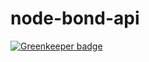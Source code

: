 # node-bond-api

[![Greenkeeper badge](https://badges.greenkeeper.io/hellobond/node-bond-api.svg)](https://greenkeeper.io/)
